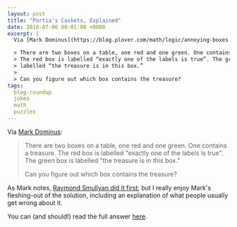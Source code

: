 ```yaml
---
layout: post
title: "Portia's Caskets, Explained"
date: 2018-07-06 00:01:00 +0000
excerpt: |
  Via [Mark Dominus](https://blog.plover.com/math/logic/annoying-boxes.html):

  > There are two boxes on a table, one red and one green. One contains a treasure.
  > The red box is labelled “exactly one of the labels is true”. The green box is
  > labelled “the treasure is in this box.”
  >
  > Can you figure out which box contains the treasure?
tags:
  blog-roundup
  jokes
  math
  puzzles
---
```


Via [Mark Dominus](https://blog.plover.com/math/logic/annoying-boxes.html):

> There are two boxes on a table, one red and one green. One contains a treasure.
> The red box is labelled "exactly one of the labels is true".
> The green box is labelled "the treasure is in this box."
>
> Can you figure out which box contains the treasure?

As Mark notes, [Raymond Smullyan did it first](https://amzn.to/2RvFlXz);
but I really enjoy Mark's fleshing-out of the solution, including an
explanation of what people usually get wrong about it.

You can (and should!) read the full answer
[here](https://blog.plover.com/math/logic/annoying-boxes-solution.html).
